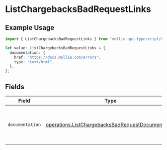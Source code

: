 # ListChargebacksBadRequestLinks

## Example Usage

```typescript
import { ListChargebacksBadRequestLinks } from "mollie-api-typescript/models/operations";

let value: ListChargebacksBadRequestLinks = {
  documentation: {
    href: "https://docs.mollie.com/errors",
    type: "text/html",
  },
};
```

## Fields

| Field                                                                                                                  | Type                                                                                                                   | Required                                                                                                               | Description                                                                                                            |
| ---------------------------------------------------------------------------------------------------------------------- | ---------------------------------------------------------------------------------------------------------------------- | ---------------------------------------------------------------------------------------------------------------------- | ---------------------------------------------------------------------------------------------------------------------- |
| `documentation`                                                                                                        | [operations.ListChargebacksBadRequestDocumentation](../../models/operations/listchargebacksbadrequestdocumentation.md) | :heavy_check_mark:                                                                                                     | The URL to the generic Mollie API error handling guide.                                                                |